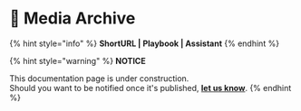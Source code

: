 # 🚧 Media Archive

{% hint style="info" %}
**ShortURL | Playbook | Assistant**
{% endhint %}





{% hint style="warning" %}
**NOTICE**

This documentation page is under construction.\
Should you want to be notified once it's published, [**let us know**](https://tiof.click/TIOFTarianUpdatesService).
{% endhint %}
